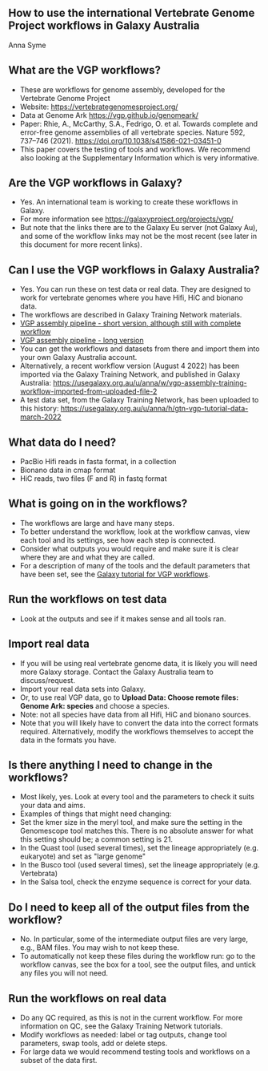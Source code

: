 ## **How to use the international Vertebrate Genome Project workflows in Galaxy Australia**

Anna Syme

## What are the VGP workflows?

* These are workflows for genome assembly, developed for the Vertebrate Genome Project
* Website: https://vertebrategenomesproject.org/
* Data at Genome Ark  https://vgp.github.io/genomeark/
* Paper: Rhie, A., McCarthy, S.A., Fedrigo, O. et al. Towards complete and error-free genome assemblies of all vertebrate species. Nature 592, 737–746 (2021). https://doi.org/10.1038/s41586-021-03451-0
* This paper covers the testing of tools and workflows. We recommend also looking at the Supplementary Information which is very informative.

## Are the VGP workflows in Galaxy?

* Yes. An international team is working to create these workflows in Galaxy. 
* For more information see https://galaxyproject.org/projects/vgp/
* But note that the links there are to the Galaxy Eu server (not Galaxy Au), and some of the workflow links may not be the most recent (see later in this document for more recent links). 

## Can I use the VGP workflows in Galaxy Australia?
* Yes. You can run these on test data or real data. They are designed to work for vertebrate genomes where you have Hifi, HiC and bionano data. 
* The workflows are described in Galaxy Training Network materials. 
* [VGP assembly pipeline - short version, although still with complete workflow](https://training.galaxyproject.org/training-material/topics/assembly/tutorials/vgp_workflow_training/tutorial.html)
* [VGP assembly pipeline - long version](https://training.galaxyproject.org/training-material/topics/assembly/tutorials/vgp_genome_assembly/tutorial.html)
* You can get the workflows and datasets from there and import them into your own Galaxy Australia account. 
* Alternatively, a recent workflow version (August 4 2022) has been imported via the Galaxy Training Network, and published in Galaxy Australia: https://usegalaxy.org.au/u/anna/w/vgp-assembly-training-workflow-imported-from-uploaded-file-2
* A test data set, from the Galaxy Training Network, has been uploaded to this history: https://usegalaxy.org.au/u/anna/h/gtn-vgp-tutorial-data-march-2022


## What data do I need?

* PacBio Hifi reads in fasta format, in a collection
* Bionano data in cmap format
* HiC reads, two files (F and R) in fastq format

## What is going on in the workflows?

* The workflows are large and have many steps. 
* To better understand the workflow, look at the workflow canvas, view each tool and its settings, see how each step is connected. 
* Consider what outputs you would require and make sure it is clear where they are and what they are called. 
* For a description of many of the tools and the default parameters that have been set, see the [Galaxy tutorial for VGP workflows](https://training.galaxyproject.org/training-material/topics/assembly/tutorials/vgp_genome_assembly/tutorial.html).

## Run the workflows on test data

* Look at the outputs and see if it makes sense and all tools ran. 

## Import real data

* If you will be using real vertebrate genome data, it is likely you will need more Galaxy storage. Contact the Galaxy Australia team to discuss/request. 
* Import your real data sets into Galaxy.
* Or, to use real VGP data, go to **Upload Data: Choose remote files: Genome Ark: species** and choose a species. 
* Note: not all species have data from all Hifi, HiC and bionano sources. 
* Note that you will likely have to convert the data into the correct formats required. Alternatively, modify the workflows themselves to accept the data in the formats you have. 

## Is there anything I need to change in the workflows?

* Most likely, yes. Look at every tool and the parameters to check it suits your data and aims. 
* Examples of things that might need changing:
* Set the kmer size in the meryl tool, and make sure the setting in the Genomescope tool matches this. There is no absolute answer for what this setting should be; a common setting is 21. 
* In the Quast tool (used several times), set the lineage appropriately (e.g. eukaryote) and set as "large genome" 
* In the Busco tool (used several times), set the lineage appropriately (e.g. Vertebrata)
* In the Salsa tool, check the enzyme sequence is correct for your data.

## Do I need to keep all of the output files from the workflow?

* No. In particular, some of the intermediate output files are very large, e.g., BAM files. You may wish to not keep these. 
* To automatically not keep these files during the workflow run: go to the workflow canvas, see the box for a tool, see the output files, and untick any files you will not need. 

## Run the workflows on real data

* Do any QC required, as this is not in the current workflow. For more information on QC, see the Galaxy Training Network tutorials.
* Modify workflows as needed: label or tag outputs, change tool parameters, swap tools, add or delete steps. 
* For large data we would recommend testing tools and workflows on a subset of the data first.
